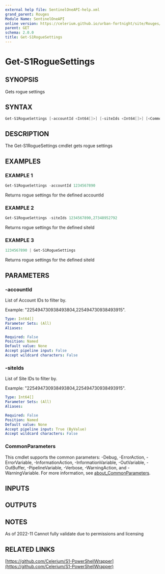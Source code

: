 ```yaml
---
external help file: SentinelOneAPI-help.xml
grand_parent: Rouges
Module Name: SentinelOneAPI
online version: https://celerium.github.io/urban-fortnight/site/Rouges/Get-S1RogueSettings.html
parent: GET
schema: 2.0.0
title: Get-S1RogueSettings
---
```


# Get-S1RogueSettings

## SYNOPSIS
Gets rogue settings

## SYNTAX

```powershell
Get-S1RogueSettings [-accountId <Int64[]>] [-siteIds <Int64[]>] [<CommonParameters>]
```

## DESCRIPTION
The Get-S1RogueSettings cmdlet gets rogue settings

## EXAMPLES

### EXAMPLE 1
```powershell
Get-S1RogueSettings -accountId 1234567890
```

Returns rogue settings for the defined accountId

### EXAMPLE 2
```powershell
Get-S1RogueSettings -siteIds 1234567890,27348952792
```

Returns rogue settings for the defined siteId

### EXAMPLE 3
```powershell
1234567890 | Get-S1RogueSettings
```

Returns rogue settings for the defined siteId

## PARAMETERS

### -accountId
List of Account IDs to filter by.

Example: "225494730938493804,225494730938493915".

```yaml
Type: Int64[]
Parameter Sets: (All)
Aliases:

Required: False
Position: Named
Default value: None
Accept pipeline input: False
Accept wildcard characters: False
```

### -siteIds
List of Site IDs to filter by.

Example: "225494730938493804,225494730938493915".

```yaml
Type: Int64[]
Parameter Sets: (All)
Aliases:

Required: False
Position: Named
Default value: None
Accept pipeline input: True (ByValue)
Accept wildcard characters: False
```

### CommonParameters
This cmdlet supports the common parameters: -Debug, -ErrorAction, -ErrorVariable, -InformationAction, -InformationVariable, -OutVariable, -OutBuffer, -PipelineVariable, -Verbose, -WarningAction, and -WarningVariable. For more information, see [about_CommonParameters](http://go.microsoft.com/fwlink/?LinkID=113216).

## INPUTS

## OUTPUTS

## NOTES
As of 2022-11
    Cannot fully validate due to permissions and licensing

## RELATED LINKS

[https://github.com/Celerium/S1-PowerShellWrapper](https://github.com/Celerium/S1-PowerShellWrapper)

